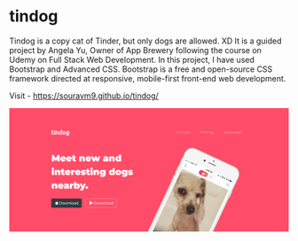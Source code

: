 # tindog
Tindog is a copy cat of Tinder, but only dogs are allowed. XD It is a guided project by Angela Yu, Owner of App Brewery following the course on Udemy on Full Stack Web Development. In this project, I have used Bootstrap and Advanced CSS. Bootstrap is a free and open-source CSS framework directed at responsive, mobile-first front-end web development.

Visit - https://souravm9.github.io/tindog/

![alt text](https://github.com/SouravM9/tindog/blob/master/images/tindog.png)
